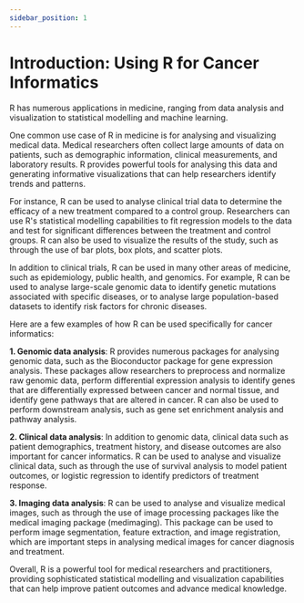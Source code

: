 ```yaml
---
sidebar_position: 1
---
```

# Introduction: Using R for Cancer Informatics

R has numerous applications in medicine, ranging from data analysis and visualization to statistical modelling and machine learning.

One common use case of R in medicine is for analysing and visualizing medical data. Medical researchers often collect large amounts of data on patients, such as demographic information, clinical measurements, and laboratory results.
R provides powerful tools for analysing this data and generating informative visualizations that can help researchers identify trends and patterns.

For instance, R can be used to analyse clinical trial data to determine the efficacy of a new treatment compared to a control group.
Researchers can use R's statistical modelling capabilities to fit regression models to the data and test for significant differences between the treatment and control groups.
R can also be used to visualize the results of the study, such as through the use of bar plots, box plots, and scatter plots.

In addition to clinical trials, R can be used in many other areas of medicine, such as epidemiology, public health, and genomics.
For example, R can be used to analyse large-scale genomic data to identify genetic mutations associated with specific diseases, or to analyse large population-based datasets to identify risk factors for chronic diseases.

Here are a few examples of how R can be used specifically for cancer informatics:

**1. Genomic data analysis**: R provides numerous packages for analysing genomic data, such as the Bioconductor package for gene expression analysis.
These packages allow researchers to preprocess and normalize raw genomic data, perform differential expression analysis to identify genes that are differentially expressed between cancer and normal tissue, and identify gene pathways that are altered in cancer.
R can also be used to perform downstream analysis, such as gene set enrichment analysis and pathway analysis.

**2. Clinical data analysis**: In addition to genomic data, clinical data such as patient demographics, treatment history, and disease outcomes are also important for cancer informatics.
R can be used to analyse and visualize clinical data, such as through the use of survival analysis to model patient outcomes, or logistic regression to identify predictors of treatment response.

**3. Imaging data analysis**: R can be used to analyse and visualize medical images, such as through the use of image processing packages like the medical imaging package (medimaging). This package can be used to perform image segmentation, feature extraction, and image registration, which are important steps in analysing medical images for cancer diagnosis and treatment.

Overall, R is a powerful tool for medical researchers and practitioners, providing sophisticated statistical modelling and visualization capabilities that can help improve patient outcomes and advance medical knowledge.